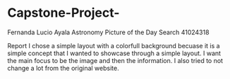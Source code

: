 # Capstone-Project-
Fernanda Lucio Ayala
Astronomy Picture of the Day Search
41024318


Report 
I chose a simple layout with a colorfull background becuase it is a simple concept that I wanted to showcase through a simple layout.
I want the main focus to be the image and then the information. I also tried to not change a lot from the original website. 